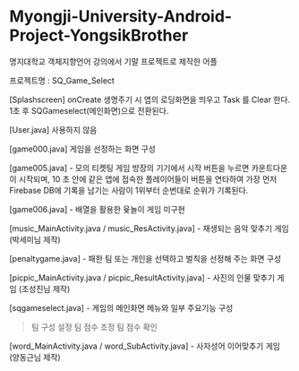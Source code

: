 # Myongji-University-Android-Project-YongsikBrother
명지대학교 객체지향언어 강의에서 기말 프로젝트로 제작한 어플

프로젝트명 : SQ_Game_Select

[Splashscreen]
onCreate 생명주기 시 앱의 로딩화면을 띄우고 Task 를 Clear 한다.
1초 후 SQGameselect(메인화면)으로 전환된다.

[User.java]
사용하지 않음 

[game000.java] 게임을 선정하는 화면 구성

[game005.java] - 모의 티켓팅 게임
방장의 기기에서 시작 버튼을 누르면 카운트다운이 시작되며, 10 초 안에 같은 앱에 접속한 플레이어들이 버튼을 연타하여
가장 먼저 Firebase DB에 기록을 남기는 사람이 1위부터 순번대로 순위가 기록된다.

[game006.java] - 배열을 활용한 윷놀이 게임
미구현

[music_MainActivity.java / music_ResActivity.java] - 재생되는 음악 맞추기 게임 (박세미님 제작)

[penaltygame.java] - 패한 팀 또는 개인을 선택하고 벌칙을 선정해 주는 화면 구성

[picpic_MainActivity.java / picpic_ResultActivity.java] - 사진의 인물 맞추기 게임 (조성진님 제작)

[sqgameselect.java] - 게임의 메인화면 메뉴와 일부 주요기능 구성
> 팀 구성
> 설정
> 팀 점수 조정
> 팀 점수 확인

[word_MainActivity.java / word_SubActivity.java] - 사자성어 이어맞추기 게임 (양동근님 제작)
